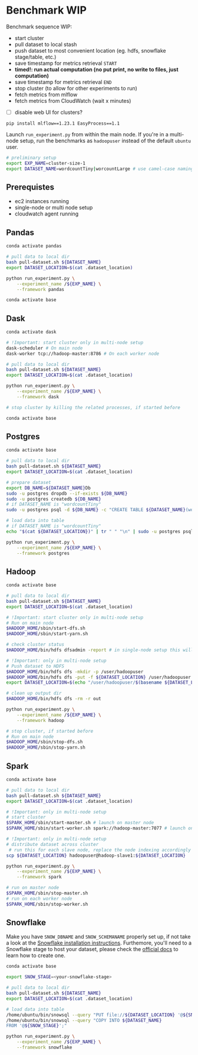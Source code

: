 # Benchmark WIP



Benchmark sequence WIP:

- start cluster
- pull dataset to local stash
- push dataset to most convenient location (eg. hdfs, snowflake stage/table, etc.)
- save timestamp for metrics retrieval `START`
- **timed!: run actual computation (no put print, no write to files, just computation)**
- save timestamp for metrics retrieval `END`
- stop cluster (to allow for other experiments to run)
- fetch metrics from mlflow
- fetch metrics from CloudWatch (wait x minutes)
- [ ] disable web UI for clusters?


```
pip install mlflow==1.23.1 EasyProcess==1.1
```

Launch `run_experiment.py` from within the main node.
If you're in a multi-node setup, run the benchmarks as `hadoopuser` instead of the default `ubuntu` user.

```bash
# preliminary setup
export EXP_NAME=cluster-size-1
export DATASET_NAME=wordcountTiny|worcountLarge # use camel-case naming
```

## Prerequistes

- ec2 instances running
- single-node or multi node setup
- cloudwatch agent running

## Pandas

```bash
conda activate pandas

# pull data to local dir
bash pull-dataset.sh ${DATASET_NAME}
export DATASET_LOCATION=$(cat .dataset_location)

python run_experiment.py \
    --experiment_name /${EXP_NAME} \
    --framework pandas

conda activate base
```

## Dask

```bash
conda activate dask

# !Important: start cluster only in multi-node setup
dask-scheduler # On main node
dask-worker tcp://hadoop-master:8786 # On each worker node

# pull data to local dir
bash pull-dataset.sh ${DATASET_NAME}
export DATASET_LOCATION=$(cat .dataset_location)

python run_experiment.py \
    --experiment_name /${EXP_NAME} \
    --framework dask

# stop cluster by killing the related processes, if started before

conda activate base
```

## Postgres

```bash
conda activate base

# pull data to local dir
bash pull-dataset.sh ${DATASET_NAME}
export DATASET_LOCATION=$(cat .dataset_location)

# prepare dataset
export DB_NAME=${DATASET_NAME}Db
sudo -u postgres dropdb --if-exists ${DB_NAME}
sudo -u postgres createdb ${DB_NAME}
# if DATASET_NAME is "wordcountTiny"
sudo -u postgres psql -d ${DB_NAME} -c "CREATE TABLE ${DATASET_NAME}(word TEXT);"

# load data into table
# if DATASET_NAME is "wordcountTiny"
echo "$(cat ${DATASET_LOCATION})" | tr " " "\n" | sudo -u postgres psql -d ${DB_NAME} -c "COPY ${DATASET_NAME} FROM stdin (delimiter ' ');"

python run_experiment.py \
    --experiment_name /${EXP_NAME} \
    --framework postgres
```

## Hadoop

```bash
conda activate base

# pull data to local dir
bash pull-dataset.sh ${DATASET_NAME}
export DATASET_LOCATION=$(cat .dataset_location)

# !Important: start cluster only in multi-node setup
# Run on main node
$HADOOP_HOME/sbin/start-dfs.sh
$HADOOP_HOME/sbin/start-yarn.sh

# check cluster status
$HADOOP_HOME/bin/hdfs dfsadmin -report # in single-node setup this will ouput "The fs class is: org.apache.hadoop.fs.LocalFileSystem"

# !Important: only in multi-node setup
# Push dataset to HDFS
$HADOOP_HOME/bin/hdfs dfs -mkdir -p /user/hadoopuser
$HADOOP_HOME/bin/hdfs dfs -put -f ${DATASET_LOCATION} /user/hadoopuser
export DATASET_LOCATION=$(echo "/user/hadoopuser/$(basename ${DATASET_LOCATION})")

# clean up output dir
$HADOOP_HOME/bin/hdfs dfs -rm -r out

python run_experiment.py \
    --experiment_name /${EXP_NAME} \
    --framework hadoop

# stop cluster, if started before
# Run on main node
$HADOOP_HOME/sbin/stop-dfs.sh
$HADOOP_HOME/sbin/stop-yarn.sh
```

## Spark

```bash
conda activate base

# pull data to local dir
bash pull-dataset.sh ${DATASET_NAME}
export DATASET_LOCATION=$(cat .dataset_location)

# !Important: only in multi-node setup
# start cluster
$SPARK_HOME/sbin/start-master.sh # launch on master node
$SPARK_HOME/sbin/start-worker.sh spark://hadoop-master:7077 # launch on each worker node

# !Important: only in multi-node setup
# distribute dataset across cluster
 # run this for each slave node, replace the node indexing accordingly (e.g. hadoop-slave2, hadoop-slave3, etc.)
scp ${DATASET_LOCATION} hadoopuser@hadoop-slave1:${DATASET_LOCATION}

python run_experiment.py \
    --experiment_name /${EXP_NAME} \
    --framework spark

# run on master node
$SPARK_HOME/sbin/stop-master.sh
# run on each worker node
$SPARK_HOME/sbin/stop-worker.sh
```

## Snowflake

Make you have `SNOW_DBNAME` and `SNOW_SCHEMANAME` properly set up, if not take a look at the [Snowflake installation instructions](../installation/SNOWFLAKE.md#set-environment-variables).
Furthemore, you'll need to a Snowflake stage to host your dataset, please check the [official docs](https://docs.snowflake.com/en/user-guide/data-load-local-file-system.html) to learn how to create one.

```bash
conda activate base

export SNOW_STAGE=<your-snowflake-stage>

# pull data to local dir
bash pull-dataset.sh ${DATASET_NAME}
export DATASET_LOCATION=$(cat .dataset_location)

# load data into table
/home/ubuntu/bin/snowsql --query "PUT file://${DATASET_LOCATION} '@${SNOW_STAGE}';"
/home/ubuntu/bin/snowsql --query "COPY INTO ${DATASET_NAME} 
FROM '@${SNOW_STAGE}';"

python run_experiment.py \
    --experiment_name /${EXP_NAME} \
    --framework snowflake
```
